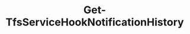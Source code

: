﻿---
title: Get-TfsServiceHookNotificationHistory
breadcrumbs: [ "ServiceHook" ]
parent: "ServiceHook"
description: "Gets the notification history for a given service hook subscription"
remarks: 
parameterSets: 
  "_All_": [ Collection, From, Status, Subscription, To ] 
  "__AllParameterSets":  
    Subscription: 
      type: "object"  
      position: "0"  
      required: true  
    Collection: 
      type: "object"  
    From: 
      type: "DateTime"  
    Status: 
      type: "NotificationStatus"  
    To: 
      type: "DateTime" 
parameters: 
  - name: "Subscription" 
    description: "Specifies the subscription to get the notification history from." 
    required: true 
    globbing: false 
    pipelineInput: "true (ByValue)" 
    position: 0 
    type: "object" 
  - name: "From" 
    description: "Specifies the beginning of a date interval to filter notifications on." 
    globbing: false 
    type: "DateTime" 
  - name: "To" 
    description: "Specifies the end of a date interval to filter notifications on." 
    globbing: false 
    type: "DateTime" 
  - name: "Status" 
    description: "Specifies the notification status to filter on.Possible values: Queued, Processing, RequestInProgress, Completed" 
    globbing: false 
    type: "NotificationStatus" 
    defaultValue: "0" 
  - name: "Collection" 
    description: "Specifies the URL to the Team Project Collection or Azure DevOps Organization to connect to, a TfsTeamProjectCollection object (Windows PowerShell only), or a VssConnection object. You can also connect to an Azure DevOps Services organizations by simply providing its name instead of the full URL. For more details, see the Get-TfsTeamProjectCollection cmdlet. When omitted, it defaults to the connection set by Connect-TfsTeamProjectCollection (if any)." 
    globbing: false 
    type: "object"
inputs: 
  - type: "System.Object" 
    description: "Specifies the subscription to get the notification history from."
outputs: 
  - type: "Microsoft.VisualStudio.Services.ServiceHooks.WebApi.Notification" 
    description: 
notes: 
relatedLinks: 
  - text: "Online Version:" 
    uri: "https://tfscmdlets.dev/Cmdlets/ServiceHook/Get-TfsServiceHookNotificationHistory"
aliases: 
examples: 
---
